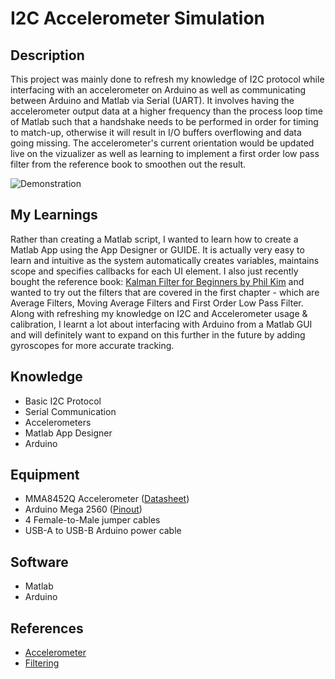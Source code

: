 # I2C Accelerometer Simulation

## Description
This project was mainly done to refresh my knowledge of I2C protocol while interfacing with an accelerometer on Arduino as well as communicating between Arduino and Matlab via Serial (UART). 
It involves having the accelerometer output data at a higher frequency than the process loop time of Matlab such that a handshake needs to be performed in order for timing to match-up, otherwise it will result in I/O buffers overflowing and data going missing. The accelerometer's current orientation would be updated live on the vizualizer as well as learning to implement a first order low pass filter from the reference book to smoothen out the result.

![Demonstration](Misc/AccelerometerProject.gif)

## My Learnings
Rather than creating a Matlab script, I wanted to learn how to create a Matlab App using the App Designer or GUIDE. It is actually very easy to learn and intuitive as the system automatically creates variables, maintains scope and specifies callbacks for each UI element. I also just recently bought the reference book: [Kalman Filter for Beginners by Phil Kim](https://www.amazon.com/Kalman-Filter-Beginners-MATLAB-Examples/dp/1463648359) and wanted to try out the filters that are covered in the first chapter - which are Average Filters, Moving Average Filters and First Order Low Pass Filter. Along with refreshing my knowledge on I2C and Accelerometer usage & calibration, I learnt a lot about interfacing with Arduino from a Matlab GUI and will definitely want to expand on this further in the future by adding gyroscopes for more accurate tracking.

## Knowledge
* Basic I2C Protocol
* Serial Communication
* Accelerometers
* Matlab App Designer
* Arduino

## Equipment
* MMA8452Q Accelerometer ([Datasheet](https://www.nxp.com/docs/en/data-sheet/MMA8451Q.pdf))
* Arduino Mega 2560 ([Pinout](https://www.arduino.cc/en/Hacking/PinMapping2560))
* 4 Female-to-Male jumper cables
* USB-A to USB-B Arduino power cable

## Software
* Matlab
* Arduino

## References
* [Accelerometer](https://www.digikey.com/en/articles/using-an-accelerometer-for-inclination-sensing)
* [Filtering](https://www.amazon.com/Kalman-Filter-Beginners-MATLAB-Examples/dp/1463648359)
